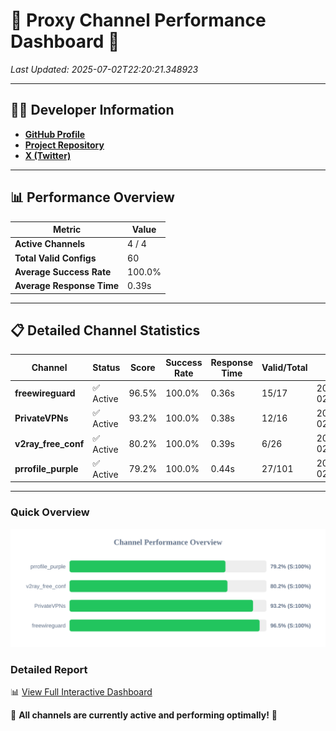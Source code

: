 # 🌟 Proxy Channel Performance Dashboard 🌟

_Last Updated: 2025-07-02T22:20:21.348923_

---

## 👩‍💻 Developer Information

- **[GitHub Profile](https://github.com/4n0nymou3)**  
- **[Project Repository](https://github.com/4n0nymou3/multi-proxy-config-fetcher)**  
- **[X (Twitter)](https://x.com/4n0nymou3)**  

---

## 📊 Performance Overview

| Metric                | Value       |
|-----------------------|-------------|
| **Active Channels**   | 4 / 4       |
| **Total Valid Configs** | 60          |
| **Average Success Rate** | 100.0%      |
| **Average Response Time** | 0.39s       |

---

## 📋 Detailed Channel Statistics

| Channel          | Status     | Score  | Success Rate | Response Time | Valid/Total | Last Success               |
|------------------|------------|--------|--------------|---------------|-------------|----------------------------|
| **freewireguard**  | ✅ Active  | 96.5%  | 100.0% | 0.36s         | 15/17       | 2025-07-02T22:20:21.347566 |
| **PrivateVPNs**  | ✅ Active  | 93.2%  | 100.0% | 0.38s         | 12/16       | 2025-07-02T22:20:20.958262 |
| **v2ray_free_conf**  | ✅ Active  | 80.2%  | 100.0% | 0.39s         | 6/26       | 2025-07-02T22:20:20.543481 |
| **prrofile_purple**  | ✅ Active  | 79.2%  | 100.0% | 0.44s         | 27/101       | 2025-07-02T22:20:20.057732 |

---

### Quick Overview
<div align="center">
  <a href="https://raw.githubusercontent.com/nullluser/NullRepo/refs/heads/main/assets/channel_stats_chart.svg">
    <img src="https://raw.githubusercontent.com/nullluser/NullRepo/refs/heads/main/assets/channel_stats_chart.svg" alt="Source Performance Statistics" width="800">
  </a>
</div>

### Detailed Report
📊 [View Full Interactive Dashboard](https://htmlpreview.github.io/?https://github.com/nullluser/NullRepo/blob/main/assets/performance_report.html)

🎉 **All channels are currently active and performing optimally!** 🎉
